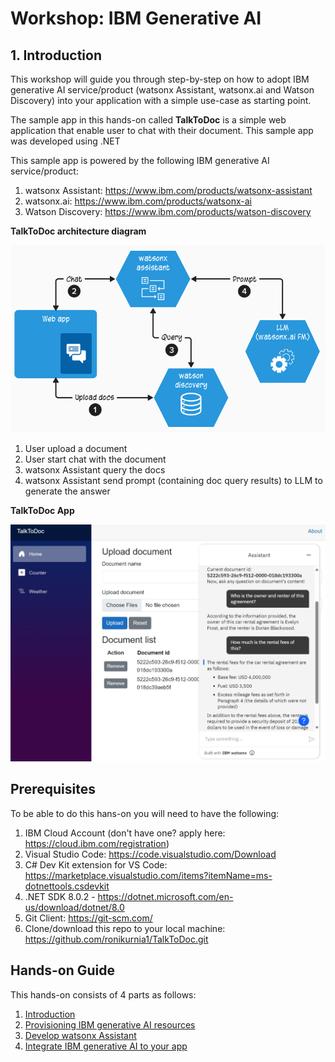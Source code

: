 # Workshop: IBM Generative AI

## 1. Introduction
This workshop will guide you through step-by-step on how to adopt IBM generative AI service/product (watsonx Assistant, watsonx.ai and Watson Discovery) into your application with a simple use-case as starting point.

The sample app in this hands-on called **TalkToDoc** is a simple web application that enable user to chat with their document. This sample app was developed using .NET 

This sample app is powered by the following IBM generative AI service/product:

1. watsonx Assistant: https://www.ibm.com/products/watsonx-assistant
2. watsonx.ai: https://www.ibm.com/products/watsonx-ai
3. Watson Discovery: https://www.ibm.com/products/watson-discovery

**TalkToDoc architecture diagram**

<img src="assets/images/TalkToDocDiagram.png" width="650">

1. User upload a document
2. User start chat with the document
3. watsonx Assistant query the docs
4. watsonx Assistant send prompt (containing doc query results) to LLM to generate the answer

**TalkToDoc App**

<img src="assets/images/Heading.jpeg" width="650">

## Prerequisites
To be able to do this hans-on you will need to have the following:
1. IBM Cloud Account (don't have one? apply here: https://cloud.ibm.com/registration)
2. Visual Studio Code: https://code.visualstudio.com/Download 
3. C# Dev Kit extension for VS Code: https://marketplace.visualstudio.com/items?itemName=ms-dotnettools.csdevkit
4. .NET SDK 8.0.2 - https://dotnet.microsoft.com/en-us/download/dotnet/8.0
5. Git Client: https://git-scm.com/
6. Clone/download this repo to your local machine: https://github.com/ronikurnia1/TalkToDoc.git 

## Hands-on Guide

This hands-on consists of 4 parts as follows:
1. [Introduction](readme.md#1-introduction)
2. [Provisioning IBM generative AI resources](provisioning.md#2-provisioning-ibm-generative-ai-resources)
3. [Develop watsonx Assistant](develop.md#3-develop-watsonx-assistant)
4. [Integrate IBM generative AI to your app](integrate.md#4-integrate-ibm-generative-ai-to-your-app)
